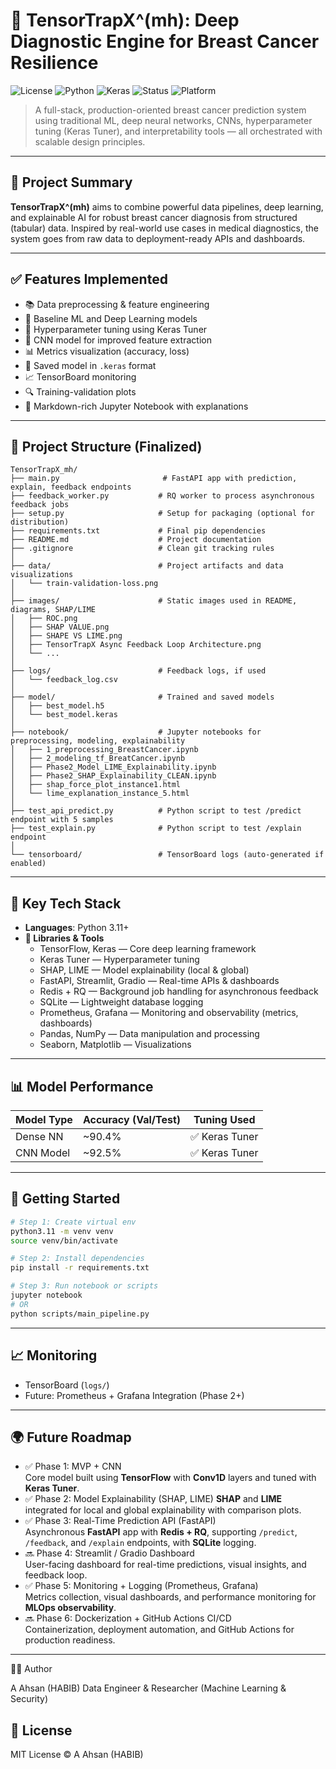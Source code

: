 # 🧠 TensorTrapX^(mh): Deep Diagnostic Engine for Breast Cancer Resilience

![License](https://img.shields.io/badge/license-MIT-green)
![Python](https://img.shields.io/badge/Python-3.11-blue)
![Keras](https://img.shields.io/badge/Keras-TensorFlow-ff69b4)
![Status](https://img.shields.io/badge/Status-In_Progress-yellow)
![Platform](https://img.shields.io/badge/Tested_on-macOS/Linux-informational)

> A full-stack, production-oriented breast cancer prediction system using traditional ML, deep neural networks, CNNs, hyperparameter tuning (Keras Tuner), and interpretability tools — all orchestrated with scalable design principles.

---

## 🚀 Project Summary

**TensorTrapX^(mh)** aims to combine powerful data pipelines, deep learning, and explainable AI for robust breast cancer diagnosis from structured (tabular) data. Inspired by real-world use cases in medical diagnostics, the system goes from raw data to deployment-ready APIs and dashboards.

---

## ✅ Features Implemented

- 📚 Data preprocessing & feature engineering
- 🔢 Baseline ML and Deep Learning models
- 🎯 Hyperparameter tuning using Keras Tuner
- 🧠 CNN model for improved feature extraction
- 📊 Metrics visualization (accuracy, loss)
- 💾 Saved model in `.keras` format
- 📈 TensorBoard monitoring
- 🔍 Training-validation plots
- 💬 Markdown-rich Jupyter Notebook with explanations

---

## 📁 Project Structure (Finalized)
```
TensorTrapX_mh/
├── main.py                       # FastAPI app with prediction, explain, feedback endpoints
├── feedback_worker.py           # RQ worker to process asynchronous feedback jobs
├── setup.py                     # Setup for packaging (optional for distribution)
├── requirements.txt             # Final pip dependencies
├── README.md                    # Project documentation
├── .gitignore                   # Clean git tracking rules
│
├── data/                        # Project artifacts and data visualizations
│   └── train-validation-loss.png
│
├── images/                      # Static images used in README, diagrams, SHAP/LIME
│   ├── ROC.png
│   ├── SHAP VALUE.png
│   ├── SHAPE VS LIME.png
│   ├── TensorTrapX Async Feedback Loop Architecture.png
│   └── ...
│
├── logs/                        # Feedback logs, if used
│   └── feedback_log.csv
│
├── model/                       # Trained and saved models
│   ├── best_model.h5
│   └── best_model.keras
│
├── notebook/                    # Jupyter notebooks for preprocessing, modeling, explainability
│   ├── 1_preprocessing_BreastCancer.ipynb
│   ├── 2_modeling_tf_BreatCancer.ipynb
│   ├── Phase2_Model_LIME_Explainability.ipynb
│   ├── Phase2_SHAP_Explainability_CLEAN.ipynb
│   ├── shap_force_plot_instance1.html
│   └── lime_explanation_instance_5.html
│
├── test_api_predict.py          # Python script to test /predict endpoint with 5 samples
├── test_explain.py              # Python script to test /explain endpoint
│
└── tensorboard/                 # TensorBoard logs (auto-generated if enabled)
```

---

## 🧪 Key Tech Stack

- **Languages**: Python 3.11+
- **🧰 Libraries & Tools**
  - TensorFlow, Keras — Core deep learning framework
  - Keras Tuner — Hyperparameter tuning
  - SHAP, LIME — Model explainability (local & global)
  - FastAPI, Streamlit, Gradio — Real-time APIs & dashboards
  - Redis + RQ — Background job handling for asynchronous feedback
  - SQLite — Lightweight database logging
  - Prometheus, Grafana — Monitoring and observability (metrics, dashboards)
  - Pandas, NumPy — Data manipulation and processing
  - Seaborn, Matplotlib — Visualizations

---

## 📊 Model Performance

| Model Type | Accuracy (Val/Test) | Tuning Used |
|------------|---------------------|-------------|
| Dense NN   | ~90.4%              | ✅ Keras Tuner |
| CNN Model  | ~92.5%              | ✅ Keras Tuner |

---

## 🔧 Getting Started

```bash
# Step 1: Create virtual env
python3.11 -m venv venv
source venv/bin/activate

# Step 2: Install dependencies
pip install -r requirements.txt

# Step 3: Run notebook or scripts
jupyter notebook
# OR
python scripts/main_pipeline.py
```

---

## 📈 Monitoring

- TensorBoard (`logs/`)
- Future: Prometheus + Grafana Integration (Phase 2+)

---

## 🌍 Future Roadmap

- ✅ Phase 1: MVP + CNN  
 Core model built using **TensorFlow** with **Conv1D** layers and tuned with **Keras Tuner**.
- ✅ Phase 2: Model Explainability (SHAP, LIME) 
 **SHAP** and **LIME** integrated for local and global explainability with comparison plots.
- ✅ Phase 3: Real-Time Prediction API (FastAPI)  
 Asynchronous **FastAPI** app with **Redis + RQ**, supporting `/predict`, `/feedback`, and `/explain` endpoints, with **SQLite** logging.
- 🔜 Phase 4: Streamlit / Gradio Dashboard  
 User-facing dashboard for real-time predictions, visual insights, and feedback loop.
- ✅ Phase 5: Monitoring + Logging (Prometheus, Grafana)  
 Metrics collection, visual dashboards, and performance monitoring for **MLOps observability**.
- 🔜 Phase 6: Dockerization + GitHub Actions CI/CD  
 Containerization, deployment automation, and GitHub Actions for production readiness.


---


👨‍💻 Author

A Ahsan (HABIB)
Data Engineer & Researcher (Machine Learning & Security)




## 📜 License

MIT License © A Ahsan (HABIB)
